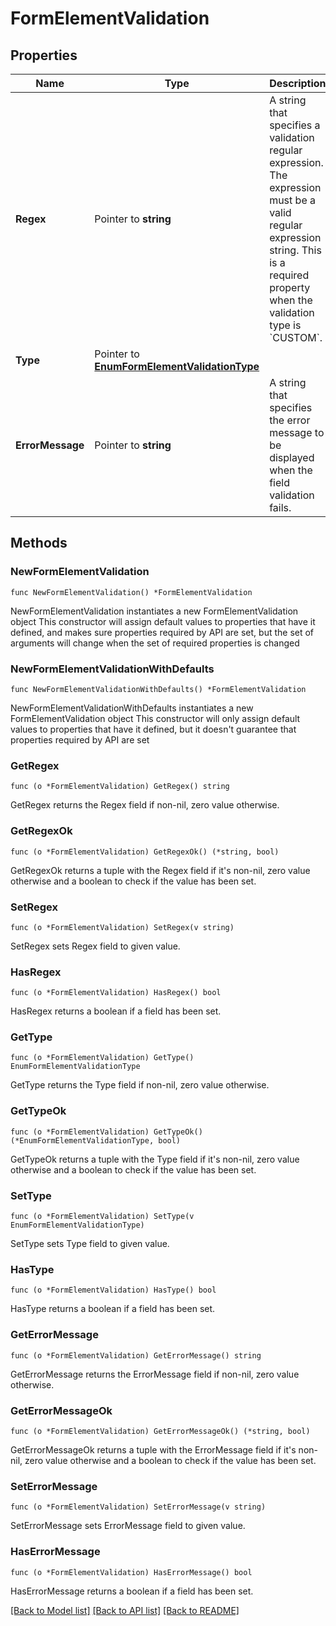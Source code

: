 # FormElementValidation

## Properties

Name | Type | Description | Notes
------------ | ------------- | ------------- | -------------
**Regex** | Pointer to **string** | A string that specifies a validation regular expression. The expression must be a valid regular expression string. This is a required property when the validation type is &#x60;CUSTOM&#x60;. | [optional] 
**Type** | Pointer to [**EnumFormElementValidationType**](EnumFormElementValidationType.md) |  | [optional] 
**ErrorMessage** | Pointer to **string** | A string that specifies the error message to be displayed when the field validation fails. | [optional] 

## Methods

### NewFormElementValidation

`func NewFormElementValidation() *FormElementValidation`

NewFormElementValidation instantiates a new FormElementValidation object
This constructor will assign default values to properties that have it defined,
and makes sure properties required by API are set, but the set of arguments
will change when the set of required properties is changed

### NewFormElementValidationWithDefaults

`func NewFormElementValidationWithDefaults() *FormElementValidation`

NewFormElementValidationWithDefaults instantiates a new FormElementValidation object
This constructor will only assign default values to properties that have it defined,
but it doesn't guarantee that properties required by API are set

### GetRegex

`func (o *FormElementValidation) GetRegex() string`

GetRegex returns the Regex field if non-nil, zero value otherwise.

### GetRegexOk

`func (o *FormElementValidation) GetRegexOk() (*string, bool)`

GetRegexOk returns a tuple with the Regex field if it's non-nil, zero value otherwise
and a boolean to check if the value has been set.

### SetRegex

`func (o *FormElementValidation) SetRegex(v string)`

SetRegex sets Regex field to given value.

### HasRegex

`func (o *FormElementValidation) HasRegex() bool`

HasRegex returns a boolean if a field has been set.

### GetType

`func (o *FormElementValidation) GetType() EnumFormElementValidationType`

GetType returns the Type field if non-nil, zero value otherwise.

### GetTypeOk

`func (o *FormElementValidation) GetTypeOk() (*EnumFormElementValidationType, bool)`

GetTypeOk returns a tuple with the Type field if it's non-nil, zero value otherwise
and a boolean to check if the value has been set.

### SetType

`func (o *FormElementValidation) SetType(v EnumFormElementValidationType)`

SetType sets Type field to given value.

### HasType

`func (o *FormElementValidation) HasType() bool`

HasType returns a boolean if a field has been set.

### GetErrorMessage

`func (o *FormElementValidation) GetErrorMessage() string`

GetErrorMessage returns the ErrorMessage field if non-nil, zero value otherwise.

### GetErrorMessageOk

`func (o *FormElementValidation) GetErrorMessageOk() (*string, bool)`

GetErrorMessageOk returns a tuple with the ErrorMessage field if it's non-nil, zero value otherwise
and a boolean to check if the value has been set.

### SetErrorMessage

`func (o *FormElementValidation) SetErrorMessage(v string)`

SetErrorMessage sets ErrorMessage field to given value.

### HasErrorMessage

`func (o *FormElementValidation) HasErrorMessage() bool`

HasErrorMessage returns a boolean if a field has been set.


[[Back to Model list]](../README.md#documentation-for-models) [[Back to API list]](../README.md#documentation-for-api-endpoints) [[Back to README]](../README.md)


